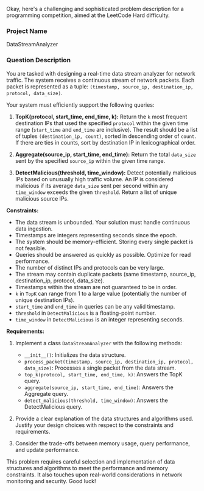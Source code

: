 Okay, here's a challenging and sophisticated problem description for a programming competition, aimed at the LeetCode Hard difficulty.

### Project Name

DataStreamAnalyzer

### Question Description

You are tasked with designing a real-time data stream analyzer for network traffic.  The system receives a continuous stream of network packets. Each packet is represented as a tuple: `(timestamp, source_ip, destination_ip, protocol, data_size)`.

Your system must efficiently support the following queries:

1.  **TopK(protocol, start_time, end_time, k):**  Return the `k` most frequent destination IPs that used the specified `protocol` within the given time range (`start_time` and `end_time` are inclusive).  The result should be a list of tuples `(destination_ip, count)`, sorted in descending order of `count`. If there are ties in counts, sort by destination IP in lexicographical order.

2.  **Aggregate(source_ip, start_time, end_time):** Return the total `data_size` sent by the specified `source_ip` within the given time range.

3.  **DetectMalicious(threshold, time_window):**  Detect potentially malicious IPs based on unusually high traffic volume. An IP is considered malicious if its average `data_size` sent per second within any `time_window` exceeds the given `threshold`. Return a list of unique malicious source IPs.

**Constraints:**

*   The data stream is unbounded. Your solution must handle continuous data ingestion.
*   Timestamps are integers representing seconds since the epoch.
*   The system should be memory-efficient. Storing every single packet is not feasible.
*   Queries should be answered as quickly as possible.  Optimize for read performance.
*   The number of distinct IPs and protocols can be very large.
*   The stream may contain duplicate packets (same timestamp, source\_ip, destination\_ip, protocol, data\_size).
*   Timestamps within the stream are not guaranteed to be in order.
*   `k` in `TopK` can range from 1 to a large value (potentially the number of unique destination IPs).
*   `start_time` and `end_time` in queries can be any valid timestamp.
*   `threshold` in `DetectMalicious` is a floating-point number.
*   `time_window` in `DetectMalicious` is an integer representing seconds.

**Requirements:**

1.  Implement a class `DataStreamAnalyzer` with the following methods:
    *   `__init__()`:  Initializes the data structure.
    *   `process_packet(timestamp, source_ip, destination_ip, protocol, data_size)`:  Processes a single packet from the data stream.
    *   `top_k(protocol, start_time, end_time, k)`:  Answers the TopK query.
    *   `aggregate(source_ip, start_time, end_time)`:  Answers the Aggregate query.
    *   `detect_malicious(threshold, time_window)`:  Answers the DetectMalicious query.

2.  Provide a clear explanation of the data structures and algorithms used.  Justify your design choices with respect to the constraints and requirements.

3.  Consider the trade-offs between memory usage, query performance, and update performance.

This problem requires careful selection and implementation of data structures and algorithms to meet the performance and memory constraints.  It also touches upon real-world considerations in network monitoring and security.  Good luck!
